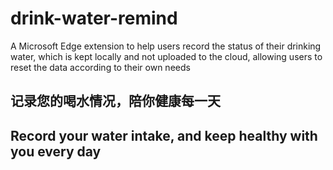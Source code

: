 # drink-water-remind
A Microsoft Edge extension to help users record the status of their drinking water, which is kept locally and not uploaded to the cloud, allowing users to reset the data according to their own needs

## 记录您的喝水情况，陪你健康每一天
## Record your water intake, and keep healthy with you every day
